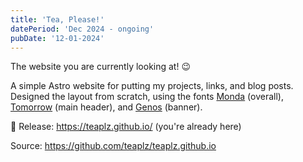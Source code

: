 ```yaml
---
title: 'Tea, Please!'
datePeriod: 'Dec 2024 - ongoing'
pubDate: '12-01-2024'
---
```


The website you are currently looking at! 😉

A simple Astro website for putting my projects, links, and blog posts. Designed the layout from scratch, using the fonts [Monda](https://fonts.google.com/specimen/Monda) (overall), [Tomorrow](https://fonts.google.com/specimen/Tomorrow) (main header), and [Genos](https://fonts.google.com/specimen/Genos) (banner).

📝 Release: https://teaplz.github.io/ (you're already here)

Source: https://github.com/teaplz/teaplz.github.io
